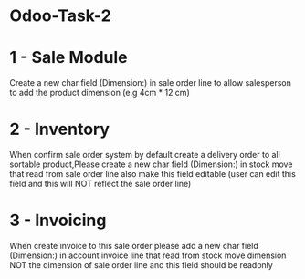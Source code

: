 # Odoo-Task-2

# 1 - Sale Module
Create a new char field (Dimension:) in sale order line to allow salesperson to add the product dimension (e.g 4cm * 12 cm)


# 2 - Inventory
When confirm sale order system by default create a delivery order to all sortable product,Please create a new char field (Dimension:) in stock move that read from sale order line also make this field editable (user can edit this field and this will NOT reflect the sale order line)

# 3 - Invoicing
When create invoice to this sale order please add a new char field (Dimension:) in account invoice line that read from stock move dimension NOT the dimension of sale order line and this field should be readonly
